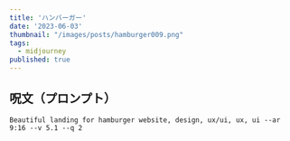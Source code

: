 ```yaml
---
title: 'ハンバーガー'
date: '2023-06-03'
thumbnail: "/images/posts/hamburger009.png"
tags:
  - midjourney
published: true
---
```


## 呪文（プロンプト）
```
Beautiful landing for hamburger website, design, ux/ui, ux, ui --ar 9:16 --v 5.1 --q 2
```